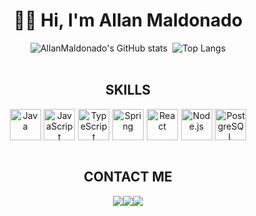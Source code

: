 <h1 align="center">👋🏻 Hi, I'm Allan Maldonado</h1>
<div align="center" style="display: flex; justify-content: center; gap: 0.5rem;">
     <img 
      src="https://github-readme-stats.vercel.app/api?username=AllanMaldonado&show_icons=true&hide_border=false&border_radius=20&title_color=000&bg_color=361210&border_color=000&icon_color=000&text_color=000&rank_icon=github&custom_title=STATS&line_height=29" 
      alt="AllanMaldonado's GitHub stats" 
      style="display: inline-block;" 
    />
   <img 
      src="https://github-readme-stats.vercel.app/api/top-langs/?username=AllanMaldonado&layout=donut&show_icons=true&hide_border=false&border_radius=20&title_color=000&bg_color=361210&border_color=000&text_color=000&custom_title=RANK&text_bold=true" 
      alt="Top Langs" 
      style="display: inline-block;" 
    />
</div>


<br>

<h2 align="center">SKILLS</h2>

<div align="center" style="display: flex; justify-content: center; flex-wrap: wrap; gap: 0.3rem;">

  <img src="https://cdn.jsdelivr.net/gh/devicons/devicon/icons/java/java-original.svg" alt="Java" width="50" height="50"/>

  <img src="https://cdn.jsdelivr.net/gh/devicons/devicon/icons/javascript/javascript-original.svg" alt="JavaScript" width="50" height="50"/>

  <img src="https://cdn.jsdelivr.net/gh/devicons/devicon/icons/typescript/typescript-original.svg" alt="TypeScript" width="50" height="50"/>

  <img src="https://cdn.jsdelivr.net/gh/devicons/devicon/icons/spring/spring-original.svg" alt="Spring" width="50" height="50"/>

  <img src="https://cdn.jsdelivr.net/gh/devicons/devicon/icons/react/react-original.svg" alt="React" width="50" height="50"/>

  <img src="https://cdn.jsdelivr.net/gh/devicons/devicon/icons/nodejs/nodejs-original.svg" alt="Node.js" width="50" height="50"/>

  <img src="https://cdn.jsdelivr.net/gh/devicons/devicon/icons/postgresql/postgresql-original.svg" alt="PostgreSQL" width="50" height="50"/>

</div>

<br>

<h2 align="center">CONTACT ME</h2>

<div align="center">
  <a href="https://allanMaldonado.vercel.app" target="_blank"><img 
    src="https://img.shields.io/badge/Portfólio-361210?style=for-the-badge&color=361210&logo=webcomponents&logoColor=D4AF37" 
    style="display: inline-block; vertical-align: middle;" /></a><a 
    href="https://instagram.com/allanmalldonado" target="_blank"><img 
    src="https://img.shields.io/badge/-Instagram-%23E4405F?style=for-the-badge&logo=instagram&logoColor=white" 
    style="display: inline-block; vertical-align: middle;" /></a><a 
    href="https://www.linkedin.com/in/allanmaldonado" target="_blank"><img 
    src="https://img.shields.io/badge/-LinkedIn-%230077B5?style=for-the-badge&logo=linkedin&logoColor=white" 
    style="display: inline-block; vertical-align: middle;" /></a>
</div>

</div> 
